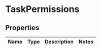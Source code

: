 

# TaskPermissions


## Properties

| Name | Type | Description | Notes |
|------------ | ------------- | ------------- | -------------|



